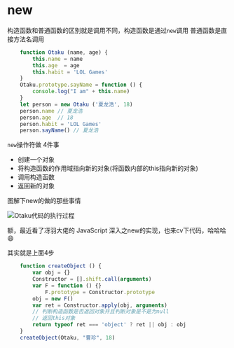 # new

构造函数和普通函数的区别就是调用不同，构造函数是通过```new```调用 普通函数是直接方法名调用

```js
    function Otaku (name, age) {
        this.name = name
        this.age  = age
        this.habit = 'LOL Games'
    }
    Otaku.prototype.sayName = function () {
        console.log("I am" + this.name)
    }
    let person = new Otaku ('夏龙浩', 18)
    person.name // 夏龙浩
    person.age  // 18
    person.habit = 'LOL Games'
    person.sayName() // 夏龙浩
```

```new```操作符做 4件事

+ 创建一个对象
+ 将构造函数的作用域指向新的对象(将函数内部的this指向新的对象)
+ 调用构造函数
+ 返回新的对象

图解下new的做的那些事情

![Otaku代码的执行过程]()

额，最近看了冴羽大佬的 JavaScript 深入之new的实现，也来cv下代码，哈哈哈 :smile:

其实就是上面4步

```js
    function createObject () {
        var obj = {}
        Constructor = [].shift.call(arguments)
        var F = function () {}
            F.prototype = Constructor.prototype
        obj = new F()
        var ret = Constructor.apply(obj, arguments)
        // 判断构造函数是否返回对象并且判断对象是不是为null
        // 返回this对象
        return typeof ret === 'object' ? ret || obj : obj
    }
    createObject(Otaku, "曹珍", 18)
```

